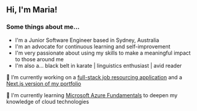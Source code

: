 ## Hi, I'm Maria!

### Some things about me...
- I'm a Junior Software Engineer based in Sydney, Australia
- I'm an advocate for continuous learning and self-improvement
- I'm very passionate about using my skills to make a meaningful impact to those around me
- I'm also a... black belt in karate | linguistics enthusiast | avid reader

🔭 I’m currently working on a [full-stack job resourcing application](https://github.com/marorcas/csharp-resourcing) and a [Next.js version of my portfolio](https://github.com/marorcas/nextjs-portfolio)

🌱 I'm currently learning [Microsoft Azure Fundamentals](https://learn.microsoft.com/en-us/credentials/certifications/azure-fundamentals/) to deepen my knowledge of cloud technologies

<!--
**marorcas/marorcas** is a ✨ _special_ ✨ repository because its `README.md` (this file) appears on your GitHub profile.

Here are some ideas to get you started:

- 🔭 I’m currently working on ...
- 🌱 I’m currently learning ...
- 👯 I’m looking to collaborate on ...
- 🤔 I’m looking for help with ...
- 💬 Ask me about ...
- 📫 How to reach me: ...
- 😄 Pronouns: ...
- ⚡ Fun fact: ...
-->
